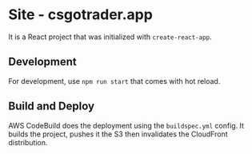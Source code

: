 # Site - csgotrader.app
It is a React project that was initialized with `create-react-app`.

## Development
For development, use `npm run start` that comes with hot reload. 

## Build and Deploy
AWS CodeBuild does the deployment using the `buildspec.yml` config.
It builds the project, pushes it the S3 then invalidates the CloudFront distribution.